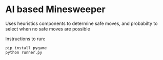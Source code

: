 # AI based Minesweeper

Uses heuristics components to determine safe moves, and probabilty to select when no safe moves are possible

Instructions to run:
```shell: 
pip install pygame
python runner.py
```